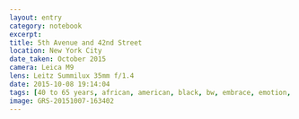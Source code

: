 ```yaml
--- 
layout: entry
category: notebook
excerpt:
title: 5th Avenue and 42nd Street
location: New York City
date_taken: October 2015
camera: Leica M9
lens: Leitz Summilux 35mm f/1.4
date: 2015-10-08 19:14:04
tags: [40 to 65 years, african, american, black, bw, embrace, emotion, flare, glare, love, man, nypd, road, street, sunlight, woman, hug]
image: GRS-20151007-163402
---
```


